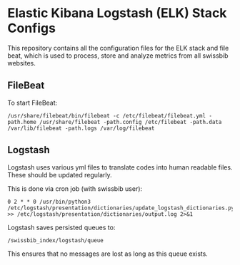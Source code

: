 # Elastic Kibana Logstash (ELK) Stack Configs

This repository contains all the configuration files for the ELK stack and file beat, 
which is used to process, store and analyze metrics from all
swissbib websites.


## FileBeat

To start FileBeat:

```
/usr/share/filebeat/bin/filebeat -c /etc/filebeat/filebeat.yml -path.home /usr/share/filebeat -path.config /etc/filebeat -path.data /var/lib/filebeat -path.logs /var/log/filebeat
```


## Logstash

Logstash uses various yml files to translate codes into human readable files. These should be updated regularly.

This is done via cron job (with swissbib user):

```
0 2 * * 0 /usr/bin/python3 /etc/logstash/presentation/dictionaries/update_logstash_dictionaries.py >> /etc/logstash/presentation/dictionaries/output.log 2>&1
```

Logstash saves persisted queues to:

```
/swissbib_index/logstash/queue
```

This ensures that no messages are lost as long as this queue exists.